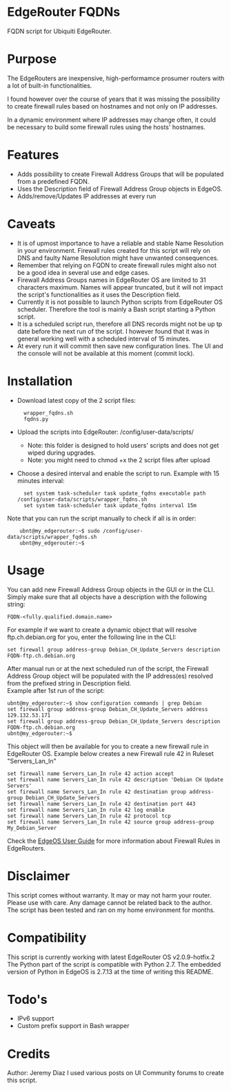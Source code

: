 # EdgeRouter FQDNs
FQDN script for Ubiquiti EdgeRouter.

# Purpose

The EdgeRouters are inexpensive, high-performamce prosumer routers with a lot of built-in functionalities.

I found however over the course of years that it was missing the possibility to create firewall rules based on hostnames and not only on IP addresses.

In a dynamic environment where IP addresses may change often, it could be necessary to build some firewall rules using the hosts' hostnames.

# Features

 - Adds possibility to create Firewall Address Groups that will be populated from a predefined FQDN.
 - Uses the Description field of Firewall Address Group objects in EdgeOS.
 - Adds/remove/Updates IP addresses at every run

# Caveats

- It is of upmost importance to have a reliable and stable Name Resolution in your environment. Firewall rules created for this script will rely on DNS and faulty Name Resolution might have unwanted consequences.
- Remember that relying on FQDN to create firewall rules might also not be a good idea in several use and edge cases.
- Firewall Address Groups names in EdgeRouter OS are limited to 31 characters maximum. Names will appear truncated, but it will not impact the script's functionalities as it uses the Description field.
- Currently it is not possible to launch Python scripts from EdgeRouter OS scheduler. Therefore the tool is mainly a Bash script starting a Python script.
- It is a scheduled script run, therefore all DNS records might not be up tp date before the next run of the script. I however found that it was in general working well with a scheduled interval of 15 minutes.
- At every run it will commit then save new configuration lines. The UI and the console will not be available at this moment (commit lock).

# Installation

- Download latest copy of the 2 script files:

		wrapper_fqdns.sh
		fqdns.py

- Upload the scripts into EdgeRouter: /config/user-data/scripts/
   - Note: this folder is designed to hold users' scripts and does not get wiped during upgrades.
   - Note: you might need to chmod +x the 2 script files after upload  
- Choose a desired interval and enable the script to run. Example with 15 minutes interval:

		set system task-scheduler task update_fqdns executable path /config/user-data/scripts/wrapper_fqdns.sh
		set system task-scheduler task update_fqdns interval 15m

Note that you can run the script manually to check if all is in order:

		ubnt@my_edgerouter:~$ sudo /config/user-data/scripts/wrapper_fqdns.sh
		ubnt@my_edgerouter:~$

# Usage

You can add new Firewall Address Group objects in the GUI or in the CLI.
Simply make sure that all objects have a description with the following string:

    FQDN-<fully.qualified.domain.name>

For example if we want to create a dynamic object that will resolve ftp.ch.debian.org for you, enter the following line in the CLI:

    set firewall group address-group Debian_CH_Update_Servers description FQDN-ftp.ch.debian.org

After manual run or at the next scheduled run of the script, the Firewall Address Group object will be populated with the IP address(es) resolved from the prefixed string in Description field.  
Example after 1st run of the script:

    ubnt@my_edgerouter:~$ show configuration commands | grep Debian
    set firewall group address-group Debian_CH_Update_Servers address 129.132.53.171
    set firewall group address-group Debian_CH_Update_Servers description FQDN-ftp.ch.debian.org
    ubnt@my_edgerouter:~$ 


This object will then be available for you to create a new firewall rule in EdgeRouter OS.
Example below creates a new Firewall rule 42 in Ruleset "Servers_Lan_In"


    set firewall name Servers_Lan_In rule 42 action accept
    set firewall name Servers_Lan_In rule 42 description 'Debian CH Update Servers'
    set firewall name Servers_Lan_In rule 42 destination group address-group Debian_CH_Update_Servers
    set firewall name Servers_Lan_In rule 42 destination port 443
    set firewall name Servers_Lan_In rule 42 log enable
    set firewall name Servers_Lan_In rule 42 protocol tcp
    set firewall name Servers_Lan_In rule 42 source group address-group My_Debian_Server
    
Check the [EdgeOS User Guide](https://dl.ubnt.com/guides/edgemax/EdgeOS_UG.pdf) for more information about Firewall Rules in EdgeRouters.

# Disclaimer

This script comes without warranty.
It may or may not harm your router.
Please use with care.
Any damage cannot be related back to the author.
The script has been tested and ran on my home environment for months.

# Compatibility

This script is currently working with latest EdgeRouter OS v2.0.9-hotfix.2  
The Python part of the script is compatible with Python 2.7. The embedded version of Python in EdgeOS is 2.7.13 at the time of writing this README.

# Todo's

- IPv6 support
- Custom prefix support in Bash wrapper

# Credits
Author: Jeremy Diaz
I used various posts on UI Community forums to create this script.

